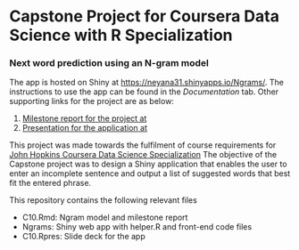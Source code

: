 # Capstone Project for Coursera Data Science with R Specialization

### Next word prediction using an N-gram model

The app is hosted on Shiny at <https://neyana31.shinyapps.io/Ngrams/>. The instructions to use the app can be found in the *Documentation* tab. Other supporting links for the project are as below:
1. [Milestone report for the project at](https://srotaswati.github.io/Capstone_R/C10.html)
2. [Presentation for the application at](https://srotaswati.github.io/Capstone_R/C10-rpubs.html)  


This project was made towards the fulfilment of course requirements for [John Hopkins Coursera Data Science Specialization](https://www.coursera.org/specialization/jhudatascience/1?utm_medium=listingPage) The objective of the Capstone project was to design a Shiny application that enables the user to enter an incomplete sentence and output a list of suggested words that best fit the entered phrase.

This repository contains the following relevant files
 - C10.Rmd: Ngram model and milestone report
 - Ngrams: Shiny web app with helper.R and front-end code files
 - C10.Rpres: Slide deck for the app
 
 
